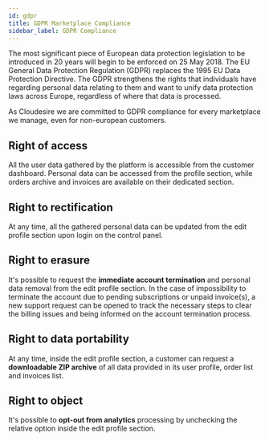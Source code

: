 ```yaml
---
id: gdpr
title: GDPR Marketplace Compliance
sidebar_label: GDPR Compliance
---
```


The most significant piece of European data protection legislation to be
introduced in 20 years will begin to be enforced on 25 May 2018. The EU General
Data Protection Regulation (GDPR) replaces the 1995 EU Data Protection
Directive. The GDPR strengthens the rights that individuals have regarding
personal data relating to them and want to unify data protection laws across
Europe, regardless of where that data is processed.

As Cloudesire we are committed to GDPR compliance for every marketplace we
manage, even for non-european customers.

## Right of access

All the user data gathered by the platform is accessible from the customer
dashboard. Personal data can be accessed from the profile section, while orders
archive and invoices are available on their dedicated section.

## Right to rectification

At any time, all the gathered personal data can be updated from the edit profile
section upon login on the control panel.

## Right to erasure

It's possible to request the **immediate account termination** and personal data
removal from the edit profile section. In the case of impossibility to terminate
the account due to pending subscriptions or unpaid invoice(s), a new support
request can be opened to track the necessary steps to clear the billing issues
and being informed on the account termination process.

## Right to data portability

At any time, inside the edit profile section, a customer can request a
**downloadable ZIP archive** of all data provided in its user profile, order
list and invoices list.

## Right to object

It's possible to **opt-out from analytics** processing by unchecking the
relative option inside the edit profile section.
